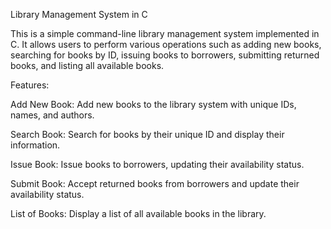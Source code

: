 

Library Management System in C


This is a simple command-line library management system implemented in C. It allows users to perform various operations such as adding new books, searching for books by ID, issuing books to borrowers, submitting returned books, and listing all available books.

Features:

Add New Book: Add new books to the library system with unique IDs, names, and authors.

Search Book: Search for books by their unique ID and display their information.

Issue Book: Issue books to borrowers, updating their availability status.

Submit Book: Accept returned books from borrowers and update their availability status.

List of Books: Display a list of all available books in the library.



